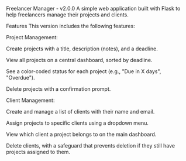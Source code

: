Freelancer Manager - v2.0.0
A simple web application built with Flask to help freelancers manage their projects and clients.

Features
This version includes the following features:

Project Management:

Create projects with a title, description (notes), and a deadline.

View all projects on a central dashboard, sorted by deadline.

See a color-coded status for each project (e.g., "Due in X days", "Overdue").

Delete projects with a confirmation prompt.

Client Management:

Create and manage a list of clients with their name and email.

Assign projects to specific clients using a dropdown menu.

View which client a project belongs to on the main dashboard.

Delete clients, with a safeguard that prevents deletion if they still have projects assigned to them.
